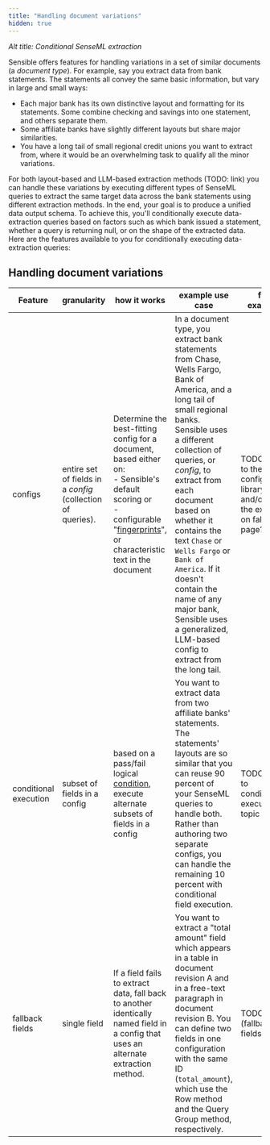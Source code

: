 ```yaml
---
title: "Handling document variations"
hidden: true
---
```


*Alt title: Conditional SenseML extraction*



Sensible offers features for handling variations in a set of similar documents (a *document type*). For example, say you extract data from bank statements. The statements all convey the same basic information, but vary in large and small ways:

-  Each major bank has its own distinctive layout and formatting for its statements.  Some combine checking and savings into one statement, and others separate them.
- Some affiliate banks have slightly different layouts but share major similarities.
- You have a long tail of small regional credit unions you want to extract from, where it would be an overwhelming task to qualify all the minor variations.

For both layout-based and LLM-based extraction methods (TODO: link) you can handle these variations by executing different types of SenseML queries to extract the same target data across the bank statements using different extraction methods. In the end, your goal is to produce a unified data output schema. To achieve this, you'll conditionally execute  data-extraction queries based on factors such as which bank issued a statement, whether a query is returning null, or on the shape of the extracted data. Here are the features available to you for conditionally executing data-extraction queries: 

## Handling document variations

| Feature               | granularity                                                 | how it works                                                 | example use case                                             | full example                                                 |
| --------------------- | ----------------------------------------------------------- | ------------------------------------------------------------ | ------------------------------------------------------------ | ------------------------------------------------------------ |
| configs               | entire set of fields in a *config* (collection of queries). | Determine the best-fitting config for a document, based either on:<br/>- Sensible's default scoring or<br/>- configurable "[fingerprints](doc:fingerprint)", or characteristic text in the document | In a document type, you extract bank statements from Chase, Wells Fargo, Bank of America, and a long tail of small regional banks. Sensible uses a different collection of queries, or *config*,  to extract from each document based on whether it contains the text  `Chase` or `Wells Fargo` or `Bank of America`. If it doesn't contain the name of any major bank, Sensible uses a generalized, LLM-based config to extract from the long tail. | TODO: link to the config library and/or to the example on fallbacks page? |
| conditional execution | subset of fields  in a config                               | based on a pass/fail logical [condition](doc:conditional), execute alternate subsets of fields in a config | You want to extract data from two affiliate banks' statements. The statements' layouts are so similar that you can reuse 90 percent of your SenseML queries to handle both. Rather than authoring two separate configs, you can handle the remaining 10 percent  with conditional field execution. | TODO link to conditional-execution topic                     |
| fallback fields       | single field                                                | If a field fails to extract data, fall back to another identically named field in a config that uses an alternate extraction method. | You want to extract a "total amount" field which appears in a table in document revision A and in a free-text paragraph in document revision B. You can define two fields in one configuration with the same ID (`total_amount`), which use the Row method and the Query Group method, respectively. | TODO link (fallback fields topic)                            |

